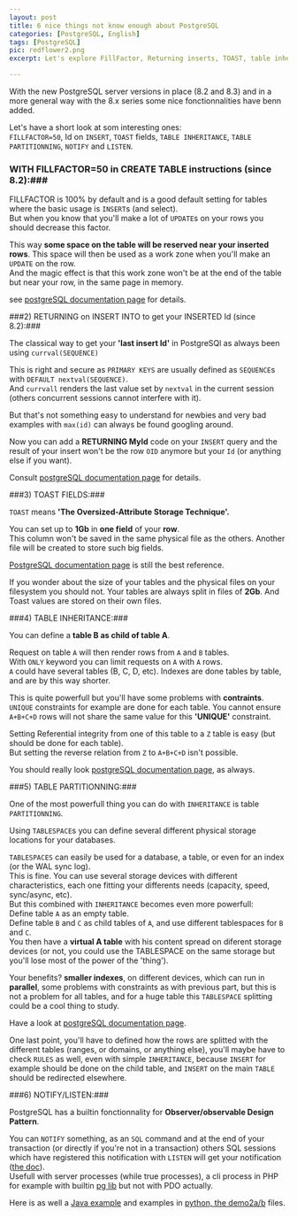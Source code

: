 ```yaml
---
layout: post
title: 6 nice things not know enough about PostgreSQL
categories: [PostgreSQL, English]
tags: [PostgreSQL]
pic: redflower2.png
excerpt: Let's explore FillFactor, Returning inserts, TOAST, table inheritance, table partitionning and Notify/listen features. 

---
```


With the new PostgreSQL server versions in place (8.2 and 8.3) and in a more general way with the 8.x series
some nice fonctionnalities have benn added.  

Let's have a short look at som interesting ones:  
`FILLFACTOR=50`, Id on `INSERT`, `TOAST` fields, `TABLE INHERITANCE`, `TABLE PARTITIONNING`, `NOTIFY` and `LISTEN`.

### WITH FILLFACTOR=50 in CREATE TABLE instructions (since 8.2):###

FILLFACTOR is 100% by default and is a good default setting for tables
where the basic usage is `INSERT`s (and select).  
But when you know that you'll make a lot of `UPDATE`s on your rows you should decrease this factor.

This way **some space on the table will be reserved near your inserted rows**.
This space will then be used as a work zone when you'll make an `UPDATE` on the row.  
And the magic effect is that this work zone won't be at the end of the table but near your row,
in the same page in memory.

see [postgreSQL documentation page](http://www.postgresql.org/docs/8.3/interactive/sql-createtable.html#SQL-CREATETABLE-STORAGE-PARAMETERS) for details.

###2) RETURNING on INSERT INTO to get your INSERTED Id (since 8.2):###

The classical way to get your **'last insert Id'** in PostgreSQl as always been using `currval(SEQUENCE)`

This is right and secure as `PRIMARY KEYS` are usually defined as `SEQUENCE`s with `DEFAULT nextval(SEQUENCE)`.  
And `currvall` renders the last value set by `nextval` in the current session (others concurrent sessions cannot interfere with it).

But that's not something easy to understand for newbies and very bad examples with `max(id)` can always be found googling around.

Now you can add a **RETURNING MyId** code on your `INSERT` query and the result of your insert won't be the row `OID` anymore
but your `Id` (or anything else if you want).

Consult [postgreSQL documentation page](http://www.postgresql.org/docs/8.3/interactive/sql-insert.html) for details.

###3) TOAST FIELDS:###

`TOAST` means **'The Oversized-Attribute Storage Technique'.**

You can set up to **1Gb** in **one field** of your **row**.  
This column won't be saved in the same physical file as the others. Another file will be created to store
such big fields. 

[PostgreSQL documentation page](http://www.postgresql.org/docs/8.3/interactive/storage-toast.html) is still the best reference.

If you wonder about the size of your tables and the physical files on your filesystem you should not.
Your tables are always split in files of **2Gb**. And Toast values are stored on their own files.

###4) TABLE INHERITANCE:###

You can define a **table B as child of table A**.

Request on table `A` will then render rows from `A` and `B` tables.  
With `ONLY` keyword you can limit requests on `A` with `A` rows.  
`A` could have several tables (B, C, D, etc). Indexes are done tables by table, and are by this way shorter.

This is quite powerfull but you'll have some problems with **contraints**. `UNIQUE` constraints for example
are done for each table. You cannot ensure `A+B+C+D` rows will not share the same value for this **'UNIQUE'** constraint.

Setting Referential integrity from one of this table to a `Z` table is easy (but should be done for each table).  
But setting the reverse relation from `Z` to `A+B+C+D` isn't possible.

You should really look [postgreSQL documentation page](http://www.postgresql.org/docs/8.3/interactive/ddl-inherit.html), as always.

###5) TABLE PARTITIONNING:###

One of the most powerfull thing you can do with `INHERITANCE` is table `PARTITIONNING`.

Using `TABLESPACE`s you can define several different physical storage locations for your databases.

`TABLESPACES` can easily be used for a database, a table, or even for an index (or the WAL sync log).  
This is fine. You can use several storage devices with different characteristics, each one fitting
your differents needs (capacity, speed, sync/async, etc).  
But this combined with `INHERITANCE` becomes even more powerfull:  
Define table `A` as an empty table.  
Define table `B` and `C` as child tables of `A`, and use different tablespaces for `B` and `C`.  
You then have a **virtual A table** with his content spread on diferent storage devices
(or not, you could use the TABLESPACE on the same storage but you'll lose most of the power of the 'thing').

Your benefits? **smaller indexes**, on different devices, which can run in **parallel**,
some problems with constraints as with previous part,
but this is not a problem for all tables, and for a huge table this `TABLESPACE` splitting could be
a cool thing to study.

Have a look at [postgreSQL documentation page](http://www.postgresql.org/docs/8.3/interactive/ddl-partitioning.html).

One last point, you'll have to defined how the rows are splitted with the different tables
(ranges, or domains, or anything else),
you'll maybe have to check `RULES` as well, even with simple `INHERITANCE`, because `INSERT`
for example should be done on the child table, and `INSERT` on the main `TABLE` should be redirected elsewhere.

###6) NOTIFY/LISTEN:###

PostgreSQL has a builtin fonctionnality for **Observer/observable Design Pattern**.

You can `NOTIFY` something, as an `SQL` command and at the end of your transaction
(or directly if you're not in a transaction) others SQL sessions which have registered this notification with `LISTEN`
will get your notification ([the doc](http://www.postgresql.org/docs/8.1/interactive/libpq-notify.html)).  
Usefull with server processes (while true processes), a cli process in PHP for example with builtin [pg lib](http://www.php.net/manual/en/function.pg-get-notify.php)
but not with PDO actually.

Here is as well a [Java example](http://jdbc.postgresql.org/documentation/83/listennotify.html) and examples in [python, the demo2a/b](http://pypgsql.cvs.sourceforge.net/viewvc/pypgsql/pypgsql/examples/) files.

